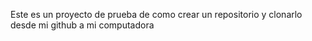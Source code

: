 Este es un proyecto de prueba de como crear un repositorio y clonarlo desde mi github a mi computadora 
